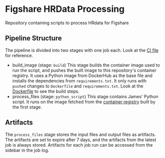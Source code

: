 # Figshare HRData Processing

Repository containing scripts to process HRdata for Figshare

## Pipeline Structure

The pipeline is divided into two stages with one job each. Look at the [CI file](.gitlab-ci.yml) for reference.
- build_image (stage: `build`)
  This stage builds the container image used to run the script, and pushes the built image to this repository's container registry. It uses a Python image from DockerHub as the base file and installs the dependencies from `requirements.txt`. It only runs with `pushed` changes to `Dockerfile` and `requirements.txt`. Look at the [Dockerfile](Dockerfile) to see the build steps.
- process_files (stage: `python_script`)
  This stage contains James' Python script. It runs on the image fetched from the [container registry](https://code.vt.edu/library-systems/figshare-hrdata-processing/container_registry) built by the first stage.

## Artifacts

The `process_files` stage stores the input files and output files as artifacts. The artifacts are set to expire after 7 days, and the artifacts from the latest job is always stored. Artifacts for each job run can be accessed from the sidebar in the job log.
